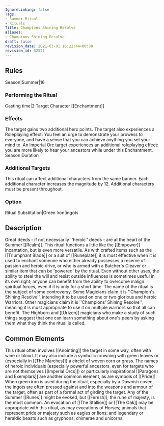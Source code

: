 ```yaml
---
IgnoreLinking: false
Tags:
- Summer-Ritual
- Rituals
Title: Champions Shining Resolve
aliases:
- Champions_Shining_Resolve
draft: false
revision_date: 2021-03-01 16:22:44+00:00
revision_id: 82521
---
```


## Rules
Season|Summer|16
### Performing the Ritual
Casting time|2 Target Character
[[Enchantment]] 
### Effects
The target gains two additional hero points.
The target also experiences a Roleplaying effect: You feel an urge to demonstrate your prowess to everyone, and have a sense that you can achieve anything you set your mind to. 
An Imperial Orc target experiences an additional roleplaying effect: you are more likely to hear your ancestors while under this Enchantment.
Season Duration
### Additional Targets
This ritual can affect additional characters from the same banner. Each additional character increases the magnitude by 12. Additional characters must be present throughout.
### Option
Ritual Substitution|Green Iron|ingots
## Description
Great deeds - if not necessarily ''heroic'' deeds - are at the heart of the Summer [[Realm]]. This ritual functions a little like the [[Empower]] incantation, but is even more versatile. As with crafted items such as the [[Triumphant Blade]] or a suit of [[Runeplate]] it is most effective when it is used to enchant someone who either already possesses a reserve of passion and heroic drive, or who is armed with a Butcher's Cleaver or similar item that can be 'powered' by the ritual.
Even without other uses, the ability to steel the will and resist outside influences is sometimes useful in its own right; anyone can benefit from the ability to overcome malign spiritual forces, even if it is only for a short time.
The name of the ritual is the subject of some controversy. Some Magicians claim it is ''Champion's Shining Resolve'', intending it to be used on one or two glorious and heroic Warriors. Other magicians claim it is ''Champions' Shining Resolve'', meaning it is most appropriate to use it on multiple warriors so that all can benefit. The Highborn and [[Urizen]] magicians who make a study of such things suggest that one can learn something about one's peers by asking them what they think the ritual is called.
## Common Elements
This ritual often involves [[Anointing]] the target in some way, often with wine or blood. It may also include a symbolic crowning with green leaves or (especially in [[The Marches]]) a circlet of woven corn or grass. The names of heroic individuals (especially powerful ancestors, even for targets who are not themselves [[Imperial Orcs]]) or particularly inspirational [[Paragons and Exemplars]] are another common element, as are symbols of [[Pride]]. 
When green iron is used during the ritual, especially by a Dawnish coven, the ingots are often pressed against and into the weapons and armour of the target, often as part of a formal act of girding the target.
Any of the Summer [[Runes]] might be evoked, but [[Feresh]], the rune of majesty, is the most common. An evocation of [[The Stallion]] or [[The Oak]] may be appropriate with this ritual, as may evocations of Horses; animals that represent pride or majesty such as eagles or lions; and legendary or heraldic beasts such as gryphons, chimerae and unicorns.